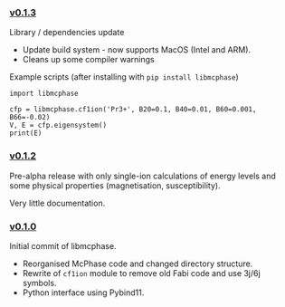 ### [v0.1.3](https://github.com/mducle/libmcphase/compare/v0.1.2...v0.1.3)

Library / dependencies update

* Update build system - now supports MacOS (Intel and ARM).
* Cleans up some compiler warnings

Example scripts (after installing with `pip install libmcphase`)

```
import libmcphase

cfp = libmcphase.cf1ion('Pr3+', B20=0.1, B40=0.01, B60=0.001, B66=-0.02)
V, E = cfp.eigensystem()
print(E)
```


### [v0.1.2](https://github.com/mducle/libmcphase/compare/v0.1.0...v0.1.2)

Pre-alpha release with only single-ion calculations of energy levels and some physical properties (magnetisation, susceptibility).

Very little documentation.


### [v0.1.0](https://github.com/mducle/libmcphase/compare/08c4a2e22b61c145b841ca531c7a11a3959d10fa...v0.1.0)

Initial commit of libmcphase.

* Reorganised McPhase code and changed directory structure.
* Rewrite of `cf1ion` module to remove old Fabi code and use 3j/6j symbols.
* Python interface using Pybind11.
